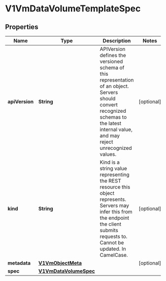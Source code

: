 # V1VmDataVolumeTemplateSpec

## Properties
Name | Type | Description | Notes
------------ | ------------- | ------------- | -------------
**apiVersion** | **String** | APIVersion defines the versioned schema of this representation of an object. Servers should convert recognized schemas to the latest internal value, and may reject unrecognized values. |  [optional]
**kind** | **String** | Kind is a string value representing the REST resource this object represents. Servers may infer this from the endpoint the client submits requests to. Cannot be updated. In CamelCase. |  [optional]
**metadata** | [**V1VmObjectMeta**](V1VmObjectMeta.md) |  |  [optional]
**spec** | [**V1VmDataVolumeSpec**](V1VmDataVolumeSpec.md) |  | 
